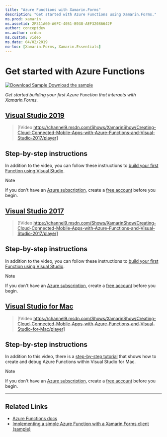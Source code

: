 ```yaml
---
title: "Azure Functions with Xamarin.Forms"
description: "Get started with Azure Functions using Xamarin.Forms."
ms.prod: xamarin
ms.assetid: 2F311A60-A6FC-4051-B938-AEF32086642F
author: conceptdev
ms.author: crdun
ms.custom: video
ms.date: 04/02/2019
no-loc: [Xamarin.Forms, Xamarin.Essentials]
---
```

# Get started with Azure Functions

[![Download Sample](~/media/shared/download.png) Download the sample](https://azure.microsoft.com/resources/samples/functions-xamarin-getting-started/)

_Get started building your first Azure Function that interacts with Xamarin.Forms._

## [Visual Studio 2019](#tab/windows)

> [!Video https://channel9.msdn.com/Shows/XamarinShow/Creating-Cloud-Connected-Mobile-Apps-with-Azure-Functions-and-Visual-Studio-2017/player]

## Step-by-step instructions

In addition to the video, you can follow these instructions to [build your first Function using Visual Studio](https://docs.microsoft.com/azure/azure-functions/functions-create-your-first-function-visual-studio).

> [!NOTE]
> If you don't have an [Azure subscription](/azure/guides/developer/azure-developer-guide#understanding-accounts-subscriptions-and-billing), create a [free account](https://aka.ms/azfree-docs-mobileapps) before you begin.

## [Visual Studio 2017](#tab/win-vs2017)

> [!Video https://channel9.msdn.com/Shows/XamarinShow/Creating-Cloud-Connected-Mobile-Apps-with-Azure-Functions-and-Visual-Studio-2017/player]

## Step-by-step instructions

In addition to the video, you can follow these instructions to [build your first Function using Visual Studio](https://docs.microsoft.com/azure/azure-functions/functions-create-your-first-function-visual-studio).

> [!NOTE]
> If you don't have an [Azure subscription](/azure/guides/developer/azure-developer-guide#understanding-accounts-subscriptions-and-billing), create a [free account](https://aka.ms/azfree-docs-mobileapps) before you begin.

## [Visual Studio for Mac](#tab/macos)

> [!Video https://channel9.msdn.com/Shows/XamarinShow/Creating-Cloud-Connected-Mobile-Apps-with-Azure-Functions-and-Visual-Studio-for-Mac/player]

## Step-by-step instructions

In addition to this video, there is a [step-by-step tutorial](https://docs.microsoft.com/visualstudio/mac/azure-functions-lab)
that shows how to create and debug Azure Functions within Visual Studio for Mac.

> [!NOTE]
> If you don't have an [Azure subscription](/azure/guides/developer/azure-developer-guide#understanding-accounts-subscriptions-and-billing), create a [free account](https://aka.ms/azfree-docs-mobileapps) before you begin.

-----

## Related Links

- [Azure Functions docs](https://docs.microsoft.com/azure/azure-functions/)
- [Implementing a simple Azure Function with a Xamarin.Forms client (sample)](https://azure.microsoft.com/resources/samples/functions-xamarin-getting-started/)
